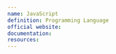 ```yaml
---
name: JavaScript
definition: Programming Language
official website:
documentation:
resources:
---
```

